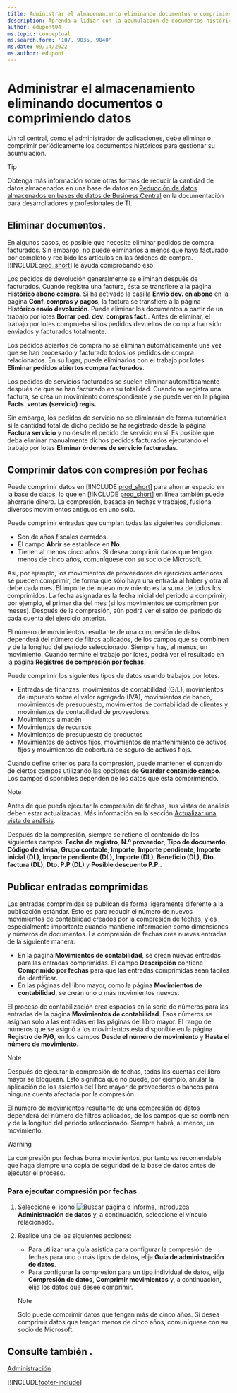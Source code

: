 ```yaml
---
title: Administrar el almacenamiento eliminando documentos o comprimiendo datos
description: Aprenda a lidiar con la acumulación de documentos históricos (y reduzca la cantidad de datos almacenados en una base de datos) eliminándolos o comprimiéndolos.
author: edupont04
ms.topic: conceptual
ms.search.form: '107, 9035, 9040'
ms.date: 09/14/2022
ms.author: edupont
---
```

# <a name="manage-storage-by-deleting-documents-or-compressing-data"></a><a name="manage-storage-by-deleting-documents-or-compressing-data"></a><a name="manage-storage-by-deleting-documents-or-compressing-data"></a><a name="manage-storage-by-deleting-documents-or-compressing-data"></a>Administrar el almacenamiento eliminando documentos o comprimiendo datos

Un rol central, como el administrador de aplicaciones, debe eliminar o comprimir periódicamente los documentos históricos para gestionar su acumulación.  

> [!TIP]
> Obtenga más información sobre otras formas de reducir la cantidad de datos almacenados en una base de datos en [Reducción de datos almacenados en bases de datos de Business Central](/dynamics365/business-central/dev-itpro/administration/database-reduce-data) en la documentación para desarrolladores y profesionales de TI.

## <a name="delete-documents"></a><a name="delete-documents"></a><a name="delete-documents"></a><a name="delete-documents"></a>Eliminar documentos.

En algunos casos, es posible que necesite eliminar pedidos de compra facturados. Sin embargo, no puede eliminarlos a menos que haya facturado por completo y recibido los artículos en las órdenes de compra. [!INCLUDE[prod_short](includes/prod_short.md)] le ayuda comprobando eso.

Los pedidos de devolución generalmente se eliminan después de facturados. Cuando registra una factura, ésta se transfiere a la página **Histórico abono compra**. Si ha activado la casilla **Envío dev. en abono** en la página **Conf. compras y pagos**, la factura se transfiere a la página **Histórico envío devolución**. Puede eliminar los documentos a partir de un trabajo por lotes **Borrar ped. dev. compras fact.**. Antes de eliminar, el trabajo por lotes comprueba si los pedidos devueltos de compra han sido enviados y facturados totalmente.  

Los pedidos abiertos de compra no se eliminan automáticamente una vez que se han procesado y facturado todos los pedidos de compra relacionados. En su lugar, puede eliminarlos con el trabajo por lotes **Eliminar pedidos abiertos compra facturados**.  

Los pedidos de servicios facturados se suelen eliminar automáticamente después de que se han facturado en su totalidad. Cuando se registra una factura, se crea un movimiento correspondiente y se puede ver en la página **Facts. ventas (servicio) regis.**  

Sin embargo, los pedidos de servicio no se eliminarán de forma automática si la cantidad total de dicho pedido se ha registrado desde la página **Factura servicio** y no desde el pedido de servicio en sí. Es posible que deba eliminar manualmente dichos pedidos facturados ejecutando el trabajo por lotes **Eliminar órdenes de servicio facturadas**.  

## <a name="compress-data-with-date-compression"></a><a name="compress-data-with-date-compression"></a><a name="compress-data-with-date-compression"></a><a name="compress-data-with-date-compression"></a>Comprimir datos con compresión por fechas

Puede comprimir datos en [!INCLUDE [prod_short](includes/prod_short.md)] para ahorrar espacio en la base de datos, lo que en [!INCLUDE [prod_short](includes/prod_short.md)] en línea también puede ahorrarle dinero. La compresión, basada en fechas y trabajos, fusiona diversos movimientos antiguos en uno solo.

Puede comprimir entradas que cumplan todas las siguientes condiciones:

* Son de años fiscales cerrados.
* El campo **Abrir** se establece en **No**.
* Tienen al menos cinco años. Si desea comprimir datos que tengan menos de cinco años, comuníquese con su socio de Microsoft.

Así, por ejemplo, los movimientos de proveedores de ejercicios anteriores se pueden comprimir, de forma que sólo haya una entrada al haber y otra al debe cada mes. El importe del nuevo movimiento es la suma de todos los comprimidos. La fecha asignada es la fecha inicial del periodo a comprimir; por ejemplo, el primer día del mes (si los movimientos se comprimen por meses). Después de la compresión, aún podrá ver el saldo del periodo de cada cuenta del ejercicio anterior.

El número de movimientos resultante de una compresión de datos dependerá del número de filtros aplicados, de los campos que se combinen y de la longitud del periodo seleccionado. Siempre hay, al menos, un movimiento. Cuando termine el trabajo por lotes, podrá ver el resultado en la página **Registros de compresión por fechas**.

Puede comprimir los siguientes tipos de datos usando trabajos por lotes.

* Entradas de finanzas: movimientos de contabilidad (G/L), movimientos de impuesto sobre el valor agregado (IVA), movimientos de banco, movimientos de presupuesto, movimientos de contabilidad de clientes y movimientos de contabilidad de proveedores.
* Movimientos almacén
* Movimientos de recursos
* Movimientos de presupuesto de productos
* Movimientos de activos fijos, movimientos de mantenimiento de activos fijos y movimientos de cobertura de seguro de activos fiojs.

Cuando define criterios para la compresión, puede mantener el contenido de ciertos campos utilizando las opciones de **Guardar contenido campo**. Los campos disponibles dependen de los datos que está comprimiendo.

> [!NOTE]
> Antes de que pueda ejecutar la compresión de fechas, sus vistas de análisis deben estar actualizadas. Más información en la sección [Actualizar una vista de análisis](bi-how-analyze-data-dimension.md#update-an-analysis-view).

Después de la compresión, siempre se retiene el contenido de los siguientes campos: **Fecha de registro**, **N.º proveedor**, **Tipo de documento**, **Código de divisa**, **Grupo contable**, **Importe**, **Importe pendiente**, **Importe inicial (DL)**, **Importe pendiente (DL)**, **Importe (DL)**, **Beneficio (DL)**, **Dto. factura (DL)**, **Dto. P.P (DL)** y **Posible descuento P.P.**.

## <a name="posting-compressed-entries"></a><a name="posting-compressed-entries"></a><a name="posting-compressed-entries"></a><a name="posting-compressed-entries"></a>Publicar entradas comprimidas

Las entradas comprimidas se publican de forma ligeramente diferente a la publicación estándar. Esto es para reducir el número de nuevos movimientos de contabilidad creados por la compresión de fechas, y es especialmente importante cuando mantiene información como dimensiones y números de documentos. La compresión de fechas crea nuevas entradas de la siguiente manera:

* En la página **Movimientos de contabilidad**, se crean nuevas entradas para las entradas comprimidas. El campo **Descripción** contiene **Comprimido por fechas** para que las entradas comprimidas sean fáciles de identificar. 
* En las páginas del libro mayor, como la página **Movimientos de contabilidad**, se crean uno o más movimientos nuevos. 

El proceso de contabilización crea espacios en la serie de números para las entradas de la página **Movimientos de contabilidad**. Esos números se asignan solo a las entradas en las páginas del libro mayor. El rango de números que se asignó a los movimientos está disponible en la página **Registro de P/G**, en los campos **Desde el número de movimiento** y **Hasta el número de movimiento**. 

> [!NOTE]
> Después de ejecutar la compresión de fechas, todas las cuentas del libro mayor se bloquean. Esto significa que no puede, por ejemplo, anular la aplicación de los asientos del libro mayor de proveedores o bancos para ninguna cuenta afectada por la compresión.

El número de movimientos resultante de una compresión de datos dependerá del número de filtros aplicados, de los campos que se combinen y de la longitud del periodo seleccionado. Siempre habrá, al menos, un movimiento.

> [!WARNING]
> La compresión por fechas borra movimientos, por tanto es recomendable que haga siempre una copia de seguridad de la base de datos antes de ejecutar el proceso.

### <a name="to-run-a-date-compression"></a><a name="to-run-a-date-compression"></a><a name="to-run-a-date-compression"></a><a name="to-run-a-date-compression"></a>Para ejecutar compresión por fechas

1. Seleccione el icono ![Buscar página o informe](media/ui-search/search_small.png "Icono Buscar página o informe"), introduzca **Administración de datos** y, a continuación, seleccione el vínculo relacionado.
2. Realice una de las siguientes acciones:
    * Para utilizar una guía asistida para configurar la compresión de fechas para uno o más tipos de datos, elija **Guía de administración de datos**.
    * Para configurar la compresión para un tipo individual de datos, elija **Compresión de datos**, **Comprimir movimientos** y, a continuación, elija los datos que desee comprimir.

   > [!NOTE]
   > Solo puede comprimir datos que tengan más de cinco años. Si desea comprimir datos que tengan menos de cinco años, comuníquese con su socio de Microsoft.

## <a name="see-also"></a><a name="see-also"></a><a name="see-also"></a><a name="see-also"></a>Consulte también .

[Administración](admin-setup-and-administration.md)  

[!INCLUDE[footer-include](includes/footer-banner.md)]
